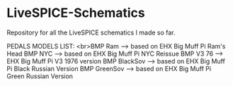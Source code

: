 # LiveSPICE-Schematics
Repository for all the LiveSPICE schematics I made so far.

PEDALS MODELS LIST:
<br\>BMP Ram --> based on EHX Big Muff Pi Ram's Head
BMP NYC --> based on EHX Big Muff Pi NYC Reissue
BMP V3 76 --> EHX Big Muff Pi V3 1976 version
BMP BlackSov --> based on EHX Big Muff Pi Black Russian Version
BMP GreenSov --> based on EHX Big Muff Pi Green Russian Version
